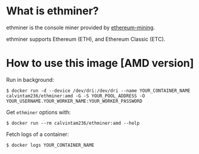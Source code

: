# What is ethminer?

ethminer is the console miner provided by [ethereum-mining](https://github.com/ethereum-mining/ethminer).

ethminer supports Ethereum (ETH), and Ethereum Classic (ETC).

# How to use this image [AMD version]

Run in background:

```console
$ docker run -d --device /dev/dri:/dev/dri --name YOUR_CONTAINER_NAME calvintam236/ethminer:amd -G -S YOUR_POOL_ADDRESS -O YOUR_USERNAME.YOUR_WORKER_NAME:YOUR_WORKER_PASSWORD
```

Get `ethminer` options with:

```console
$ docker run --rm calvintam236/ethminer:amd --help
```

Fetch logs of a container:

```console
$ docker logs YOUR_CONTAINER_NAME
```
